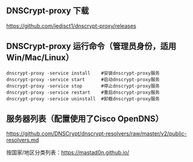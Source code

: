 ## DNSCrypt-proxy 下载
https://github.com/jedisct1/dnscrypt-proxy/releases

## DNSCrypt-proxy 运行命令（管理员身份，适用Win/Mac/Linux）
```
dnscrypt-proxy -service install    #安装dnscrypt-proxy服务
dnscrypt-proxy -service start      #启动dnscrypt-proxy服务
dnscrypt-proxy -service stop       #停止dnscrypt-proxy服务
dnscrypt-proxy -service restart    #重启dnscrypt-proxy服务
dnscrypt-proxy -service uninstall  #卸载dnscrypt-proxy服务
```

## 服务器列表（配置使用了Cisco OpenDNS）
https://github.com/DNSCrypt/dnscrypt-resolvers/raw/master/v2/public-resolvers.md

按国家/地区分类列表：https://mastad0n.github.io/
